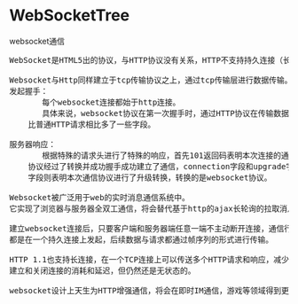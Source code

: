 # WebSocketTree
websocket通信

<pre>
WebSocket是HTML5出的协议，与HTTP协议没有关系，HTTP不支持持久连接（长连接，循环连接不算）

Websocket与Http同样建立于tcp传输协议之上，通过tcp传输层进行数据传输。
发起握手：
       每个websocket连接都始于http连接。
       具体来说，websocket协议在第一次握手时，通过HTTP协议在传输数据，但是
    比普通HTTP请求相比多了一些字段。

服务器响应：
       根据特殊的请求头进行了特殊的响应，首先101返回码表明本次连接的通信
    协议经过了转换并成功握手成功建立了通信，connection字段和upgrade字段
    字段则表明本次通信协议进行了升级转换，转换的是websocket协议。

Websocket被广泛用于web的实时消息通信系统中。
它实现了浏览器与服务器全双工通信，将会替代基于http的ajax长轮询的拉取消息模式。

建立websocket连接后，只要客户端和服务器端任意一端不主动断开连接，通信行为
都是在一个持久连接上发起，后续数据与请求都通过帧序列的形式进行传输。

HTTP 1.1也支持长连接，在一个TCP连接上可以传送多个HTTP请求和响应，减少了
建立和关闭连接的消耗和延迟，但仍然还是无状态的。

websocket设计上天生为HTTP增强通信，将会在即时IM通信，游戏等领域得到更广泛的利用。
</pre>
